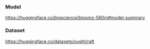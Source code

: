 ### Model

https://huggingface.co/bigscience/bloomz-560m#model-summary

### Dataset
https://huggingface.co/datasets/ought/raft


